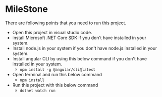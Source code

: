 # MileStone
There are following points that you need to run this project.
* Open this project in visual studio code.
* install Microsoft .NET Core SDK if you don't have installed in your system.
* Install node.js in your system if you don't have node.js installed in your system.
* Install angular CLI by using this below command if you don't have installed in your system.
  * `npm install -g @angular/cli@latest`
* Open terminal and run this below command
  * `npm install` 
* Run this project with this below command
  * `dotnet watch run`
